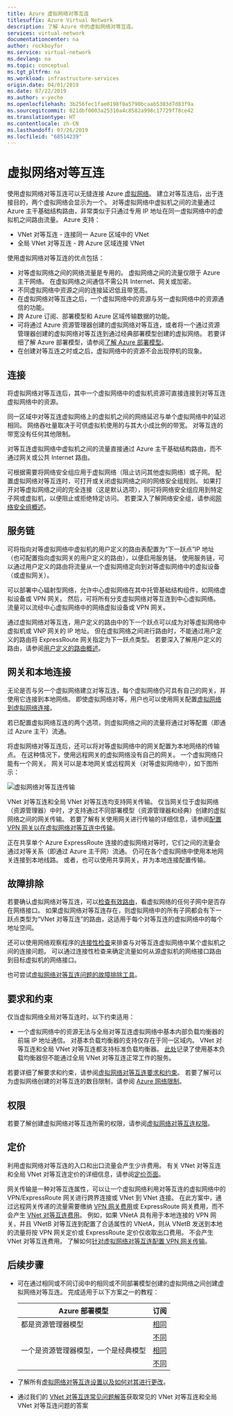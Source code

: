```yaml
---
title: Azure 虚拟网络对等互连
titlesuffix: Azure Virtual Network
description: 了解 Azure 中的虚拟网络对等互连。
services: virtual-network
documentationcenter: na
author: rockboyfor
ms.service: virtual-network
ms.devlang: na
ms.topic: conceptual
ms.tgt_pltfrm: na
ms.workload: infrastructure-services
origin.date: 04/01/2019
ms.date: 07/22/2019
ms.author: v-yeche
ms.openlocfilehash: 3b256fec1fae0198f0a5790bcaab5303d7d83f9a
ms.sourcegitcommit: 021dbf0003a25310a4c8582a998c17729f78ce42
ms.translationtype: HT
ms.contentlocale: zh-CN
ms.lasthandoff: 07/26/2019
ms.locfileid: "68514239"
---
```

# <a name="virtual-network-peering"></a>虚拟网络对等互连

使用虚拟网络对等互连可以无缝连接 Azure [虚拟网络](virtual-networks-overview.md)。 建立对等互连后，出于连接目的，两个虚拟网络会显示为一个。 对等虚拟网络中虚拟机之间的流量通过 Azure 主干基础结构路由，非常类似于只通过专用 IP 地址在同一虚拟网络中的虚拟机之间路由流量。  Azure 支持：
* VNet 对等互连 - 连接同一 Azure 区域中的 VNet
* 全局 VNet 对等互连 - 跨 Azure 区域连接 VNet

使用虚拟网络对等互连的优点包括：

* 对等虚拟网络之间的网络流量是专用的。 虚拟网络之间的流量仅限于 Azure 主干网络。 在虚拟网络之间通信不需公共 Internet、网关或加密。
* 不同虚拟网络中资源之间的连接延迟低且带宽高。
* 在虚拟网络对等互连之后，一个虚拟网络中的资源与另一虚拟网络中的资源通信的功能。
* 跨 Azure 订阅、部署模型和 Azure 区域传输数据的功能。
* 可将通过 Azure 资源管理器创建的虚拟网络对等互连，或者将一个通过资源管理器创建的虚拟网络对等互连到通过经典部署模型创建的虚拟网络。 若要详细了解 Azure 部署模型，请参阅[了解 Azure 部署模型](../azure-resource-manager/resource-manager-deployment-model.md?toc=%2fvirtual-network%2ftoc.json)。
* 在创建对等互连之时或之后，虚拟网络中的资源不会出现停机的现象。

## <a name="connectivity"></a>连接

将虚拟网络对等互连后，其中一个虚拟网络中的虚拟机资源可直接连接到对等互连虚拟网络中的资源。

同一区域中对等互连虚拟网络上的虚拟机之间的网络延迟与单个虚拟网络中的延迟相同。 网络吞吐量取决于可供虚拟机使用的与其大小成比例的带宽。 对等互连的带宽没有任何其他限制。

对等互连虚拟网络中虚拟机之间的流量直接通过 Azure 主干基础结构路由，而不通过网关或公共 Internet 路由。

可根据需要将网络安全组应用于虚拟网络（阻止访问其他虚拟网络）或子网。
配置虚拟网络对等互连时，可打开或关闭虚拟网络之间的网络安全组规则。 如果打开对等虚拟网络之间的完全连接（这是默认选项），则可将网络安全组应用到特定子网或虚拟机，以便阻止或拒绝特定访问。 若要深入了解网络安全组，请参阅[网络安全组概述](security-overview.md)。

## <a name="service-chaining"></a>服务链

可将指向对等虚拟网络中虚拟机的用户定义的路由表配置为“下一跃点”IP 地址（也可配置指向虚拟网关的用户定义的路由），以便启用服务链。  使用服务链，可以通过用户定义的路由将流量从一个虚拟网络定向到对等虚拟网络中的虚拟设备（或虚拟网关）。

可以部署中心辐射型网络，允许中心虚拟网络在其中托管基础结构组件，如网络虚拟设备或 VPN 网关。 然后，可将所有分支虚拟网络对等互连到中心虚拟网络。 流量可以流经中心虚拟网络中的网络虚拟设备或 VPN 网关。 

通过虚拟网络对等互连，用户定义的路由中的下一个跃点可以成为对等虚拟网络中虚拟机或 VNP 网关的 IP 地址。 但在虚拟网络之间进行路由时，不能通过用户定义的路由将 ExpressRoute 网关指定为下一跃点类型。 若要深入了解用户定义的路由，请参阅[用户定义的路由概述](virtual-networks-udr-overview.md#user-defined)。 

<!-- Not Available on  [hub and spoke network topology](https://docs.microsoft.com/azure/architecture/reference-architectures/hybrid-networking/hub-spoke?toc=%2fvirtual-network%2ftoc.json#virtual network-peering)-->

## <a name="gateways-and-on-premises-connectivity"></a>网关和本地连接

无论是否与另一个虚拟网络建立对等互连，每个虚拟网络仍可具有自己的网关，并使用它连接到本地网络。 即使虚拟网络对等，用户也可以使用网关配置[虚拟网络到虚拟网络连接](../vpn-gateway/vpn-gateway-vnet-vnet-rm-ps.md?toc=%2fvirtual-network%2ftoc.json)。

若已配置虚拟网络互连的两个选项，则虚拟网络之间的流量将通过对等配置（即通过 Azure 主干）流通。

将虚拟网络对等互连后，还可以将对等虚拟网络中的网关配置为本地网络的传输点。 在这种情况下，使用远程网关的虚拟网络没有自己的网关。 一个虚拟网络只能有一个网关。 网关可以是本地网关或远程网关（对等虚拟网络中），如下图所示：

![虚拟网络对等互连传输](./media/virtual-networks-peering-overview/figure04.png)

VNet 对等互连和全局 VNet 对等互连均支持网关传输。 仅当网关位于虚拟网络（资源管理器）中时，才支持通过不同部署模型（资源管理器和经典）创建的虚拟网络之间的网关传输。 若要了解有关使用网关进行传输的详细信息，请参阅[配置 VPN 网关以在虚拟网络对等互连中传输](../vpn-gateway/vpn-gateway-peering-gateway-transit.md?toc=%2fvirtual-network%2ftoc.json)。

正在共享单个 Azure ExpressRoute 连接的虚拟网络对等时，它们之间的流量会通过对等关系（即通过 Azure 主干网）流通。 仍可在各个虚拟网络中使用本地网关连接到本地线路。 或者，也可以使用共享网关，并为本地连接配置传输。

## <a name="troubleshoot"></a>故障排除

若要确认虚拟网络对等互连，可以[检查有效路由](diagnose-network-routing-problem.md)，看虚拟网络的任何子网中是否存在网络接口。 如果虚拟网络对等互连存在，则虚拟网络中的所有子网都会有下一跃点类型为“VNet 对等互连”的路由，这适用于每个对等互连的虚拟网络中的每个地址空间。 

还可以使用网络观察程序的[连接性检查](../network-watcher/network-watcher-connectivity-portal.md?toc=%2fvirtual-network%2ftoc.json)来排查与对等互连虚拟网络中某个虚拟机之间的连接问题。 可以通过连接性检查来确定流量如何从源虚拟机的网络接口路由到目标虚拟机的网络接口。

也可尝试[虚拟网络对等互连问题的故障排除工具](https://support.microsoft.com/help/4486956/troubleshooter-for-virtual-network-peering-issues)。

## <a name="requirements-and-constraints"></a>要求和约束

仅当虚拟网络全局对等互连时，以下约束适用：
- 一个虚拟网络中的资源无法与全局对等互连虚拟网络中基本内部负载均衡器的前端 IP 地址通信。 对基本负载均衡器的支持仅存在于同一区域内。 VNet 对等互连和全局 VNet 对等互连都支持标准负载均衡器。 [此处](virtual-networks-faq.md#what-are-the-constraints-related-to-global-vnet-peering-and-load-balancers)记录了使用基本负载均衡器但不能通过全局 VNet 对等互连正常工作的服务。

若要详细了解要求和约束，请参阅[虚拟网络对等互连要求和约束](virtual-network-manage-peering.md#requirements-and-constraints)。 若要了解可以为虚拟网络创建的对等互连的数目限制，请参阅 [Azure 网络限制](../azure-subscription-service-limits.md?toc=%2fvirtual-network%2ftoc.json#azure-resource-manager-virtual-networking-limits)。 

## <a name="permissions"></a>权限

若要了解创建虚拟网络对等互连所需的权限，请参阅[虚拟网络对等互连权限](virtual-network-manage-peering.md#permissions)。

## <a name="pricing"></a>定价

利用虚拟网络对等互连的入口和出口流量会产生少许费用。 有关 VNet 对等互连和全局 VNet 对等互连定价的详细信息，请参阅[定价页面](https://www.azure.cn/pricing/details/networking/)。

网关传输是一种对等互连属性，可以让一个虚拟网络利用对等互连的虚拟网络中的 VPN/ExpressRoute 网关进行跨界连接或 VNet 到 VNet 连接。 在此方案中，通过远程网关传递的流量需要缴纳 [VPN 网关费用](https://www.azure.cn/pricing/details/vpn-gateway/)或 ExpressRoute 网关费用，而不会产生 [VNet 对等互连费用](https://www.azure.cn/pricing/details/networking/)。 例如，如果 VNetA 具有用于本地连接的 VPN 网关，并且 VNetB 对等互连到配置了合适属性的 VNetA，则从 VNetB 发送到本地的流量将按 VPN 网关定价或 ExpressRoute 定价仅收取出口费用。 不会产生 VNet 对等互连费用。 了解如何[针对虚拟网络对等互连配置 VPN 网关传输](../vpn-gateway/vpn-gateway-peering-gateway-transit.md?toc=%2fvirtual-network%2ftoc.json)。

## <a name="next-steps"></a>后续步骤

* 可在通过相同或不同订阅中的相同或不同部署模型创建的虚拟网络之间创建虚拟网络对等互连。 完成适用于以下方案之一的教程：

    |Azure 部署模型             | 订阅  |
    |---------                          |---------|
    |都是资源管理器模型              |[相同](tutorial-connect-virtual-networks-portal.md)|
    |                                   |[不同](create-peering-different-subscriptions.md)|
    |一个是资源管理器模型，一个是经典模型  |[相同](create-peering-different-deployment-models.md)|
    |                                   |[不同](create-peering-different-deployment-models-subscriptions.md)|

    <!-- Not Available on [hub and spoke network topology](https://docs.microsoft.com/azure/architecture/reference-architectures/hybrid-networking/hub-spoke?toc=%2fvirtual-network%2ftoc.json#virtual network-peering)-->
* 了解所有[虚拟网络对等互连设置以及如何对其进行更改](virtual-network-manage-peering.md)。
* 通过我们的 [VNet 对等互连常见问题解答](virtual-networks-faq.md#vnet-peering)获取常见的 VNet 对等互连和全局 VNet 对等互连问题的答案

<!--Update_Description: wording update， Update link -->